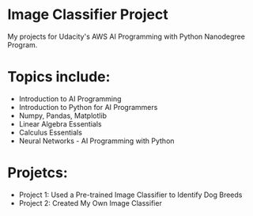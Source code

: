 # Image Classifier Project

My projects for Udacity's AWS AI Programming with Python Nanodegree Program.

# Topics include:

-  Introduction to AI Programming
-  Introduction to Python for AI Programmers
-  Numpy, Pandas, Matplotlib
-  Linear Algebra Essentials
-  Calculus Essentials
-  Neural Networks - AI Programming with Python

# Projetcs:
-  Project 1: Used a Pre-trained Image Classifier to Identify Dog Breeds
-  Project 2: Created My Own Image Classifier


